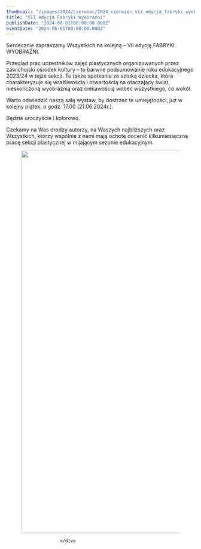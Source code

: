 ```yaml
---
thumbnail: "/images/2024/czerwiec/2024_czerwiec_vii_edycja_fabryki_wyobra_ni_2024_06_vii_edycja_fabryki_wyobra_ni_fabryka-wyobrazni-724x1024.jpg"
title: "VII edycja Fabryki Wyobraźni"
publishDate: "2024-06-01T00:00:00.000Z"
eventDate: "2024-06-01T00:00:00.000Z"
---
```


<div class="entry-content">
							
							
<p>Serdecznie zapraszamy Wszystkich na kolejną – VII edycję FABRYKI WYOBRAŹNI.</p>



<p>Przegląd prac uczestników zajęć plastycznych organizowanych przez zawichojski ośrodek kultury – to barwne podsumowanie roku edukacyjnego 2023/24 w tejże sekcji. To także spotkanie ze sztuką dziecka, która charakteryzuje się wrażliwością i otwartością na otaczający świat, nieskończoną wyobraźnią oraz ciekawością wobec wszystkiego, co wokół.</p>



<p>Warto odwiedzić naszą salę wystaw, by dostrzec te <a></a>umiejętności, już w kolejny piątek, o godz. 17.00 (21.06.2024r.).</p>



<p>Będzie uroczyście i kolorowo.</p>



<p>Czekamy na Was drodzy autorzy, na Waszych najbliższych oraz Wszystkich, którzy wspólnie z nami mają ochotę docenić kilkumiesięczną pracę sekcji plastycznej w mijającym sezonie edukacyjnym.</p>



<figure class="wp-block-image size-large"><a href="http://mgok-zawichost.pl/wp-content/uploads/2024/06/fabryka-wyobrazni.jpg"><img fetchpriority="high" decoding="async" width="724" height="1024" src="/images/2024/czerwiec/2024_czerwiec_vii_edycja_fabryki_wyobra_ni_2024_06_vii_edycja_fabryki_wyobra_ni_fabryka-wyobrazni-724x1024.jpg" alt="" class="wp-image-10685" srcset="/images/2024/czerwiec/2024_czerwiec_vii_edycja_fabryki_wyobra_ni_2024_06_vii_edycja_fabryki_wyobra_ni_fabryka-wyobrazni-724x1024.jpg 724w, /images/2024/czerwiec/fabryka-wyobrazni-212x300.jpg 212w, /images/2024/czerwiec/fabryka-wyobrazni-768x1086.jpg 768w, /images/2024/czerwiec/fabryka-wyobrazni-1086x1536.jpg 1086w, /images/2024/czerwiec/fabryka-wyobrazni.jpg 1414w" sizes="(max-width: 724px) 100vw, 724px"></a></figure>
						
						</div>
